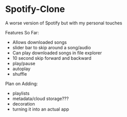# Spotify-Clone
A worse version of Spotify but with my personal touches


Features So Far:
- Allows downloaded songs
- slider bar to skip around a song/audio
- Can play downloaded songs in file explorer
- 10 second skip forward and backward
- play/pause
- autoplay
- shuffle

Plan on Adding:
- playlists
- metadata/cloud storage???
- decoration
- turning it into an actual app
